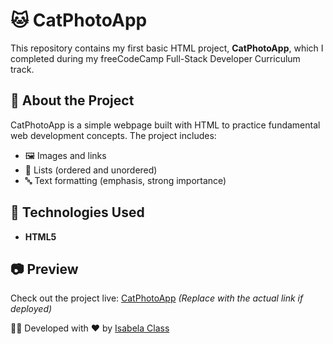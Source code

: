 # 🐱 CatPhotoApp  

This repository contains my first basic HTML project, **CatPhotoApp**, which I completed during my freeCodeCamp Full-Stack Developer Curriculum track.  

## 📌 About the Project  
CatPhotoApp is a simple webpage built with HTML to practice fundamental web development concepts. The project includes:  
- 🖼️ Images and links  
- 📑 Lists (ordered and unordered)  
- 🔤 Text formatting (emphasis, strong importance)  

## 🚀 Technologies Used  
- **HTML5**  

## 📷 Preview  
Check out the project live: [CatPhotoApp](#) *(Replace with the actual link if deployed)*  

👩‍💻 Developed with ❤️ by [Isabela Class](https://github.com/isabelaclass)
